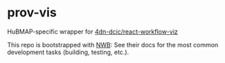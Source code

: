 # prov-vis
HuBMAP-specific wrapper for [4dn-dcic/react-workflow-viz](https://github.com/4dn-dcic/react-workflow-viz)

This repo is bootstrapped with [NWB](https://github.com/insin/nwb/blob/master/docs/guides/ReactComponents.md):
See their docs for the most common development tasks (building, testing, etc.).
